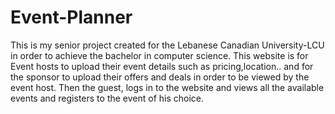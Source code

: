 # Event-Planner
This is my senior project created for the Lebanese Canadian University-LCU in order to achieve the bachelor in computer science.
This website is for Event hosts to upload their event details such as pricing,location.. and for the sponsor to upload their offers and deals in order to be viewed by the event host. Then the guest, logs in to the website and views all the available events and registers to the event of his choice.

<img src='' height='' width = ''>
